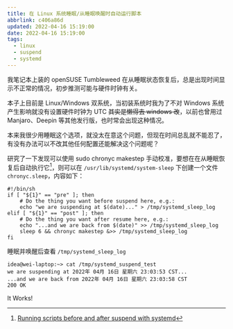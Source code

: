 ```yaml
---
title: 在 Linux 系统睡眠/从睡眠唤醒时自动运行脚本
abbrlink: c406a86d
updated: 2022-04-16 15:19:00
date: 2022-04-16 15:19:00
tags:
  - linux
  - suspend
  - systemd
---
```


我笔记本上装的 openSUSE Tumbleweed 在从睡眠状态恢复后，总是出现时间显示不正常的情况，初步推测可能与硬件时钟有关。

本子上目前是 Linux/Windows 双系统，当初装系统时我为了不对 Windows 系统产生影响就没有设置硬件时钟为 UTC ~~其实是懒得去 windows 改~~，以前也曾用过 Manjaro、Deepin 等其他发行版，也时常会出现这种情况。

本来我很少用睡眠这个选项，就没太在意这个问题，但现在时间总乱就不能忍了，有没有办法可以不改其他任何配置还能解决这个问题呢？

研究了一下发现可以使用 sudo chronyc makestep 手动校准，要想在在从睡眠恢复后自动执行它[^1]，则可以在 `/usr/lib/systemd/system-sleep` 下创建一个文件 `chronyc.sleep`，内容如下：

```shell
#!/bin/sh
if [ "${1}" == "pre" ]; then
    # Do the thing you want before suspend here, e.g.:
    echo "we are suspending at $(date)..." > /tmp/systemd_sleep_log
elif [ "${1}" == "post" ]; then
    # Do the thing you want after resume here, e.g.:
    echo "...and we are back from $(date)" >> /tmp/systemd_sleep_log
    sleep 6 && chronyc makestep &>> /tmp/systemd_sleep_log
fi
```

睡眠并唤醒后查看 `/tmp/systemd_sleep_log`

```shell
idea@wei-laptop:~> cat /tmp/systemd_suspend_test
we are suspending at 2022年 04月 16日 星期六 23:03:53 CST...
...and we are back from 2022年 04月 16日 星期六 23:03:58 CST
200 OK
```

It Works!

[^1]: [Running scripts before and after suspend with systemd](https://blog.christophersmart.com/2016/05/11/running-scripts-before-and-after-suspend-with-systemd/)
